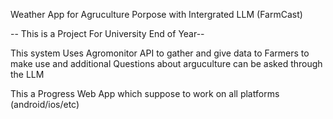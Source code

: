 Weather App for Agruculture Porpose with Intergrated LLM (FarmCast)

-- This is a Project For University End of Year--

This system Uses Agromonitor API to gather and give data to Farmers to make use and additional Questions about arguculture can be asked through the LLM

This a Progress Web App which suppose to work on all platforms (android/ios/etc)
